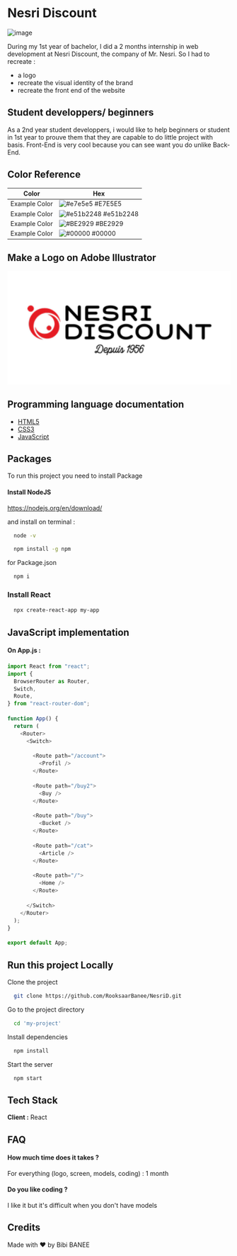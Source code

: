 
# Nesri Discount

![image](https://user-images.githubusercontent.com/70896732/145587028-b6be79d2-abde-4e28-802c-52a94b3c1ee4.png)

During my 1st year of bachelor, I did a 2 months internship in web development at Nesri Discount, the company of Mr. Nesri.
So I had to recreate : 
- a logo
- recreate the visual identity of the brand
- recreate the front end of the website

## Student developpers/ beginners

As a 2nd year student developpers, i would like to help beginners or student in 1st year to prouve them that they are capable to do little project with basis.
Front-End is very cool because you can see want you do unlike Back-End.

## Color Reference

| Color             | Hex                                                                |
| ----------------- | ------------------------------------------------------------------ |
| Example Color | ![#e7e5e5](https://via.placeholder.com/10/e7e5e5?text=+) #E7E5E5 |
| Example Color | ![#e51b2248](https://via.placeholder.com/10/e51b2248?text=+) #e51b2248 |
| Example Color | ![#BE2929](https://via.placeholder.com/10/be2929?text=+) #BE2929 |
| Example Color | ![#00000](https://via.placeholder.com/10/00000?text=+) #00000 |


## Make a Logo on Adobe Illustrator

![Logo](https://github.com/RooksaarBanee/NesriD/blob/main/src/assets/img/Logo.PNG?raw=true)


## Programming language documentation

 - [HTML5](https://developer.mozilla.org/fr/docs/Web/HTML)
 - [CSS3](https://developer.mozilla.org/fr/docs/Web/CSS/Reference)
 - [JavaScript](https://developer.mozilla.org/fr/docs/Web/JavaScript)


## Packages

To run this project you need to install Package

#### Install NodeJS
https://nodejs.org/en/download/

and install on terminal :
```bash
  node -v
```
```bash
  npm install -g npm
``` 
for Package.json 
```bash
  npm i
``` 
### Install React  
```bash
  npx create-react-app my-app
``` 

## JavaScript implementation

#### On App.js : 

```javascript
import React from "react";
import {
  BrowserRouter as Router,
  Switch,
  Route,
} from "react-router-dom";

function App() {
  return (
    <Router>
      <Switch>

        <Route path="/account">
          <Profil />
        </Route>

        <Route path="/buy2">
          <Buy />
        </Route>

        <Route path="/buy">
          <Bucket />
        </Route>

        <Route path="/cat">
          <Article />
        </Route>

        <Route path="/">
          <Home />
        </Route>

      </Switch>
    </Router>
  );
}

export default App;
```


## Run this project Locally

Clone the project

```bash
  git clone https://github.com/RooksaarBanee/NesriD.git
```

Go to the project directory

```bash
  cd 'my-project'
```

Install dependencies

```bash
  npm install
```

Start the server

```bash
  npm start
```


## Tech Stack

**Client :** React


## FAQ

#### How much time does it takes ?

For everything (logo, screen, models, coding) : 1 month

#### Do you like coding ?

I like it but it's difficult when you don't have models

## Credits

Made with ❤️ by Bibi BANEE
